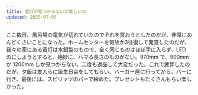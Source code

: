 ```yaml
---
title: 電灯が見つからないが楽しいね
updated: 2025-07-05
---
```

ここ数日、風呂場の電気が切れていたのでそれを買おうとしたのだが、非常にめんどくさいことになった。ホームセンターを何故か3往復して発覚したのだが、我々の家にある電灯は水銀製のもので、全く同じものはほぼ手に入らず、LED のにしようとすると、絶妙に、ハマる長さのものがない。970mm で、900mm か 1200mm しか見つからない。二度も返品して大変だった。これで疲弊したのだが、夕飯は友人らに誕生日会をしてもらい、バーガー屋に行ってから、バーに行き、最後には、スピリッツのバーで締めた。プレゼントもたくさんもらい楽しかった。